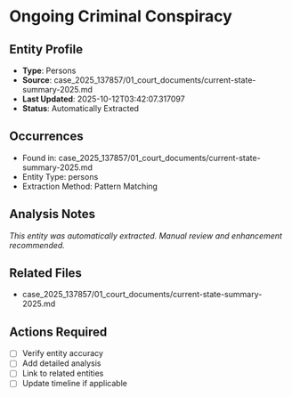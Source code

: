 # Ongoing Criminal Conspiracy

## Entity Profile
- **Type**: Persons
- **Source**: case_2025_137857/01_court_documents/current-state-summary-2025.md
- **Last Updated**: 2025-10-12T03:42:07.317097
- **Status**: Automatically Extracted

## Occurrences
- Found in: case_2025_137857/01_court_documents/current-state-summary-2025.md
- Entity Type: persons
- Extraction Method: Pattern Matching

## Analysis Notes
*This entity was automatically extracted. Manual review and enhancement recommended.*

## Related Files
- case_2025_137857/01_court_documents/current-state-summary-2025.md

## Actions Required
- [ ] Verify entity accuracy
- [ ] Add detailed analysis
- [ ] Link to related entities
- [ ] Update timeline if applicable
